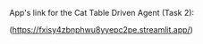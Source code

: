 App's link for the Cat Table Driven Agent (Task 2):


(https://fxisy4zbnphwu8yyepc2pe.streamlit.app/)
